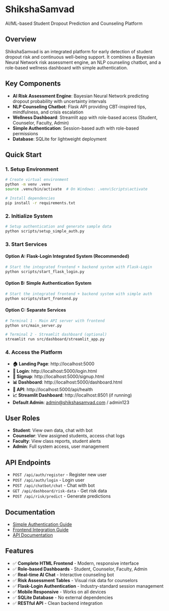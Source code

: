 # ShikshaSamvad
AI/ML-based Student Dropout Prediction and Counseling Platform

## Overview
ShikshaSamvad is an integrated platform for early detection of student dropout risk and continuous well-being support. It combines a Bayesian Neural Network risk assessment engine, an NLP counseling chatbot, and a role-based wellness dashboard with simple authentication.

## Key Components
- **AI Risk Assessment Engine**: Bayesian Neural Network predicting dropout probability with uncertainty intervals
- **NLP Counseling Chatbot**: Flask API providing CBT-inspired tips, mindfulness, and crisis escalation
- **Wellness Dashboard**: Streamlit app with role-based access (Student, Counselor, Faculty, Admin)
- **Simple Authentication**: Session-based auth with role-based permissions
- **Database**: SQLite for lightweight deployment

## Quick Start

### 1. Setup Environment
```bash
# Create virtual environment
python -m venv .venv
source .venv/bin/activate  # On Windows: .venv\Scripts\activate

# Install dependencies
pip install -r requirements.txt
```

### 2. Initialize System
```bash
# Setup authentication and generate sample data
python scripts/setup_simple_auth.py
```

### 3. Start Services

#### Option A: Flask-Login Integrated System (Recommended)
```bash
# Start the integrated frontend + backend system with Flask-Login
python scripts/start_flask_login.py
```

#### Option B: Simple Authentication System
```bash
# Start the integrated frontend + backend system with simple auth
python scripts/start_frontend.py
```

#### Option C: Separate Services
```bash
# Terminal 1 - Main API server with frontend
python src/main_server.py

# Terminal 2 - Streamlit dashboard (optional)
streamlit run src/dashboard/streamlit_app.py
```

### 4. Access the Platform
- **🏠 Landing Page**: http://localhost:5000
- **🔐 Login**: http://localhost:5000/login.html
- **📝 Signup**: http://localhost:5000/signup.html
- **📊 Dashboard**: http://localhost:5000/dashboard.html
- **🔧 API**: http://localhost:5000/api/health
- **📈 Streamlit Dashboard**: http://localhost:8501 (if running)
- **Default Admin**: admin@shikshasamvad.com / admin123

## User Roles
- **Student**: View own data, chat with bot
- **Counselor**: View assigned students, access chat logs
- **Faculty**: View class reports, student alerts
- **Admin**: Full system access, user management

## API Endpoints
- `POST /api/auth/register` - Register new user
- `POST /api/auth/login` - Login user
- `POST /api/chatbot/chat` - Chat with bot
- `GET /api/dashboard/risk-data` - Get risk data
- `POST /api/risk/predict` - Generate predictions

## Documentation
- [Simple Authentication Guide](docs/SIMPLE_AUTH.md)
- [Frontend Integration Guide](docs/FRONTEND_INTEGRATION.md)
- [API Documentation](docs/API.md)

## Features
- ✅ **Complete HTML Frontend** - Modern, responsive interface
- ✅ **Role-based Dashboards** - Student, Counselor, Faculty, Admin
- ✅ **Real-time AI Chat** - Interactive counseling bot
- ✅ **Risk Assessment Tables** - Visual risk data for counselors
- ✅ **Flask-Login Authentication** - Industry-standard session management
- ✅ **Mobile Responsive** - Works on all devices
- ✅ **SQLite Database** - No external dependencies
- ✅ **RESTful API** - Clean backend integration
